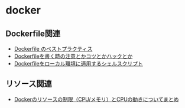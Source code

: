 docker
======

Dockerfile関連
--------------

- [Dockerfile のベストプラクティス](http://docs.docker.jp/engine/articles/dockerfile_best-practice.html)
- [Dockerfileを書く時の注意とかコツとかハックとか](http://kimh.github.io/blog/jp/docker/gothas-in-writing-dockerfile-jp/)
- [Dockerfileをローカル環境に適用するシェルスクリプト](http://qiita.com/binzume/items/24cf5631540e66a78b1e)


リソース関連
-----------

- [Dockerのリソースの制限（CPU/メモリ）とCPUの動きについてまとめ](http://qiita.com/Gin/items/450c664ef51f38c0a520)